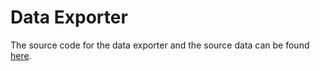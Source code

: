 # Data Exporter

The source code for the data exporter and the source data can be found [here](https://github.com/polaris-slo-cloud/polaris/tree/master/python/exporters/csvreader).
